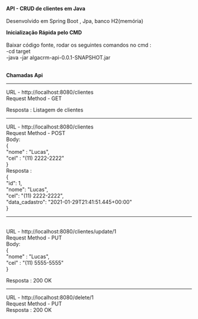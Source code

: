 <b> API - CRUD de clientes em Java </b>
<br>
<br>
Desenvolvido em Spring Boot , Jpa, banco H2(memória) <br>

 <b> Inicialização Rápida pelo CMD </b>  <br> <br>
 Baixar código fonte, rodar os seguintes comandos no cmd : <br>
  -cd target 
  <br>
  -java -jar algacrm-api-0.0.1-SNAPSHOT.jar
  <br>
  
  
<br>
 <b> Chamadas Api </b> 
 <br>

-----
URL - http://localhost:8080/clientes <br>
Request Method - GET <br>

Resposta : Listagem de clientes <br>

-----

URL - http://localhost:8080/clientes  <br>
Request Method - POST <br>
Body: <br>
{ <br>
    "nome" : "Lucas", <br>
    "cel" : "(11) 2222-2222" <br>
}
<br>
Resposta :  <br>
{  <br>
    "id": 1, <br>
    "nome": "Lucas", <br>
    "cel": "(11) 2222-2222", <br>
    "data_cadastro": "2021-01-29T21:41:51.445+00:00" <br>
} 

------
<br>
URL - http://localhost:8080/clientes/update/1 <br>
Request Method - PUT <br>
Body: <br>
{ <br>
    "nome" : "Lucas", <br>
    "cel" : "(11) 5555-5555"<br>
}
<br>

Resposta : 200 OK <br>

------ 

URL - http://localhost:8080/delete/1  <br>
Request Method - PUT <br>
Resposta : 200 OK <br>

